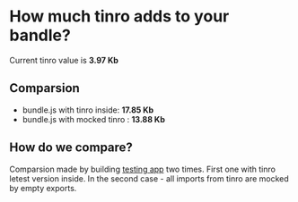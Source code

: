 # How much tinro adds to your bandle?

Current tinro value is **3.97 Kb** 

## Comparsion

* bundle.js with tinro inside: **17.85 Kb**
* bundle.js with mocked tinro : **13.88 Kb**

## How do we compare?

Comparsion made by building [testing app](https://github.com/AlexxNB/tinro/tree/master/tests) two times. First one with tinro letest version inside. In the second case - all imports from tinro are mocked by empty exports.
			